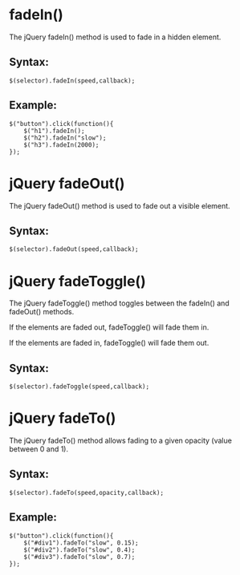 # fadeIn()

The jQuery fadeIn() method is used to fade in a hidden element.
## Syntax:
```
$(selector).fadeIn(speed,callback);
```
## Example:
```
$("button").click(function(){
    $("h1").fadeIn();
    $("h2").fadeIn("slow");
    $("h3").fadeIn(2000);
});
```
# jQuery fadeOut()

The jQuery fadeOut() method is used to fade out a visible element.

## Syntax:
```
$(selector).fadeOut(speed,callback);
```
# jQuery fadeToggle()

The jQuery fadeToggle() method toggles between the fadeIn() and fadeOut() methods.

If the elements are faded out, fadeToggle() will fade them in.

If the elements are faded in, fadeToggle() will fade them out.

## Syntax:
```
$(selector).fadeToggle(speed,callback);
```
# jQuery fadeTo()

The jQuery fadeTo() method allows fading to a given opacity (value between 0 and 1).

## Syntax:
```
$(selector).fadeTo(speed,opacity,callback);
```
## Example:
```
$("button").click(function(){
    $("#div1").fadeTo("slow", 0.15);
    $("#div2").fadeTo("slow", 0.4);
    $("#div3").fadeTo("slow", 0.7);
});
```
